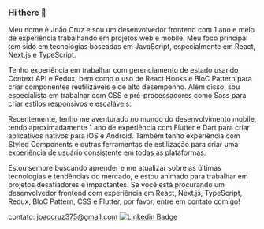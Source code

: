 ### Hi there 👋

Meu nome é João Cruz e sou um desenvolvedor frontend com 1 ano e meio de experiência trabalhando em projetos web e mobile. Meu foco principal tem sido em tecnologias baseadas em JavaScript, especialmente em React, Next.js e TypeScript.

Tenho experiência em trabalhar com gerenciamento de estado usando Context API e Redux, bem como o uso de React Hooks e BloC Pattern para criar componentes reutilizáveis e de alto desempenho. Além disso, sou especialista em trabalhar com CSS e pré-processadores como Sass para criar estilos responsivos e escaláveis.

Recentemente, tenho me aventurado no mundo do desenvolvimento mobile, tendo aproximadamente 1 ano de experiência com Flutter e Dart para criar aplicativos nativos para iOS e Android. Também tenho experiência com Styled Components e outras ferramentas de estilização para criar uma experiência de usuário consistente em todas as plataformas.

Estou sempre buscando aprender e me atualizar sobre as últimas tecnologias e tendências do mercado, e estou animado para trabalhar em projetos desafiadores e impactantes. Se você está procurando um desenvolvedor frontend com experiência em React, Next.js, TypeScript, Redux, BloC Pattern, CSS e Flutter, por favor, entre em contato comigo!

contato: joaocruz375@gmail.com
[![Linkedin Badge](https://img.shields.io/badge/-LinkedIn-blue?style=flat-square&logo=Linkedin&logoColor=white&link=https://www.linkedin.com/in/jo%C3%A3o-vitor-oliveira-cruz-252596191/)](https://www.linkedin.com/in/jo%C3%A3o-vitor-oliveira-cruz-252596191/)

<!--
**jcruz375/jcruz375** is a ✨ _special_ ✨ repository because its `README.md` (this file) appears on your GitHub profile.

Here are some ideas to get you started:


- 👯 I’m looking to collaborate on ...

- 💬 Ask me about ...
- 📫 How to reach me: ...
- 😄 Pronouns: ...
- ⚡ Fun fact: ...
-->

